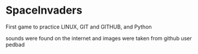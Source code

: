 # SpaceInvaders
First game to practice LINUX, GIT and GITHUB, and Python

sounds were found on the internet and images were taken from github user pedbad
